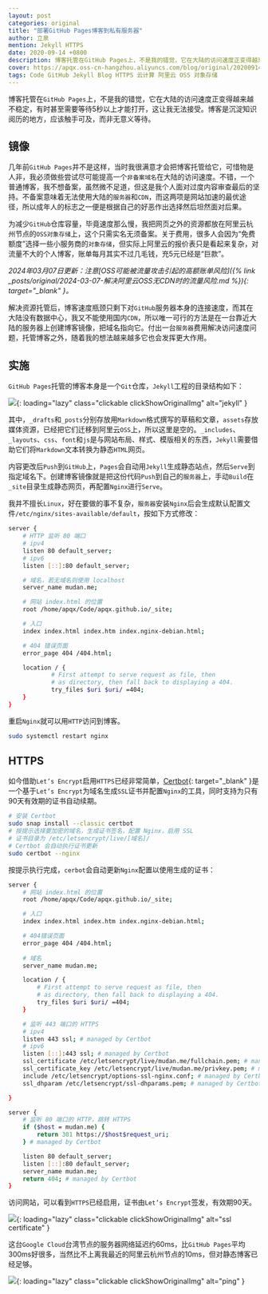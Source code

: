 ```yaml
---
layout: post
categories: original
title: "部署GitHub Pages博客到私有服务器"
author: 立泉
mention: Jekyll HTTPS
date: 2020-09-14 +0800
description: 博客托管在GitHub Pages上，不是我的错觉，它在大陆的访问速度正变得越来越不稳定，有时甚至需要等待5秒以上才能打开，这让我无法接受。博客是沉淀知识阅历的地方，应该触手可及，而非无意义等待。
cover: https://apqx.oss-cn-hangzhou.aliyuncs.com/blog/original/20200914/jekyll_project.png
tags: Code GitHub Jekyll Blog HTTPS 云计算 阿里云 OSS 对象存储
---
```


博客托管在`GitHub Pages`上，不是我的错觉，它在大陆的访问速度正变得越来越不稳定，有时甚至需要等待5秒以上才能打开，这让我无法接受。博客是沉淀知识阅历的地方，应该触手可及，而非无意义等待。

## 镜像

几年前`GitHub Pages`并不是这样，当时我很满意才会把博客托管给它，可惜物是人非，我必须做些尝试尽可能提高一个`非备案域名`在大陆的访问速度。不错，一个普通博客，我不想备案，虽然微不足道，但这是我个人面对过度内容审查最后的坚持。不备案意味着无法使用大陆的`服务器`和`CDN`，而这两项是网站加速的最优途径，所以成年人的标志之一便是根据自己的好恶作出选择然后坦然面对后果。

为减少`GitHub`仓库容量，毕竟速度那么慢，我把网页之外的资源都放在阿里云杭州节点的`OSS对象存储`上，这个只需实名无须备案。关于费用，很多人会因为“免费额度”选择一些小服务商的`对象存储`，但实际上阿里云的报价表只是看起来复杂，对流量不大的个人博客，账单每月其实不过几毛钱，充5元已经是“巨款”。

*2024年03月07日更新：注意[OSS可能被流量攻击引起的高额账单风险]({% link _posts/original/2024-03-07-解决阿里云OSS无CDN时的流量风险.md %}){: target="_blank" }。*

解决资源托管后，博客速度瓶颈只剩下对`GitHub`服务器本身的连接速度，而其在大陆没有数据中心，我又不能使用国内`CDN`，所以唯一可行的方法是在一台靠近大陆的服务器上创建博客镜像，把域名指向它。付出一台`服务器`费用解决访问速度问题，托管博客之外，随着我的想法越来越多它也会发挥更大作用。

## 实施

`GitHub Pages`托管的博客本身是一个`Git`仓库，`Jekyll`工程的目录结构如下：

![](https://apqx.oss-cn-hangzhou.aliyuncs.com/blog/original/20200914/jekyll_project.png){: loading="lazy" class="clickable clickShowOriginalImg" alt="jekyll" }

其中，`_drafts`和`_posts`分别存放用`Markdown`格式撰写的草稿和文章，`assets`存放媒体资源，已经把它们迁移到阿里云`OSS`上，所以这里是空的。`_includes`、`_layouts`、`css`、`font`和`js`是与网站布局、样式、模版相关的东西，`Jekyll`需要借助它们将`Markdown`文本转换为静态`HTML`网页。

内容更改后`Push`到`GitHub`上，`Pages`会自动用`Jekyll`生成静态站点，然后`Serve`到指定域名下。创建博客镜像就是把这份代码`Push`到自己的`服务器`上，手动`Build`在`_site`目录生成静态网页，再配置`Nginx`进行`Serve`。

我并不擅长`Linux`，好在要做的事不复杂，`服务器`安装`Nginx`后会生成默认配置文件`/etc/nginx/sites-available/default`，按如下方式修改：

```sh
server {
    # HTTP 监听 80 端口
    # ipv4
    listen 80 default_server;
    # ipv6
    listen [::]:80 default_server;

    # 域名，若无域名则使用 localhost
    server_name mudan.me;

    # 网站 index.html 的位置
    root /home/apqx/Code/apqx.github.io/_site;

    # 入口
    index index.html index.htm index.nginx-debian.html;

    # 404 错误页面
    error_page 404 /404.html;

    location / {
            # First attempt to serve request as file, then
            # as directory, then fall back to displaying a 404.
            try_files $uri $uri/ =404;
    }
}
```

重启`Nginx`就可以用`HTTP`访问到博客。

```sh
sudo systemctl restart nginx
```

## HTTPS

如今借助`Let’s Encrypt`启用`HTTPS`已经非常简单，[Certbot](https://certbot.eff.org/lets-encrypt/ubuntufocal-nginx){: target="_blank" }是一个基于`Let’s Encrypt`为域名生成`SSL`证书并配置`Nginx`的工具，同时支持为只有90天有效期的证书自动续期。

```sh
# 安装 Certbot
sudo snap install --classic certbot
# 按提示选择要加密的域名，生成证书签名，配置 Nginx，启用 SSL
# 证书目录为 /etc/letsencrypt/live/[域名]/
# Certbot 会自动执行证书更新
sudo certbot --nginx
```

按提示执行完成，`cerbot`会自动更新`Nginx`配置以使用生成的证书：

```sh
server {
	# 网站 index.html 的位置
	root /home/apqx/Code/apqx.github.io/_site;

	# 入口
	index index.html index.htm index.nginx-debian.html;

	# 404错误页面
   	error_page 404 /404.html;
    
    # 域名
	server_name mudan.me;

	location / {
		# First attempt to serve request as file, then
		# as directory, then fall back to displaying a 404.
		try_files $uri $uri/ =404;
	}

    # 监听 443 端口的 HTTPS
    # ipv4
    listen 443 ssl; # managed by Certbot
    # ipv6
	listen [::]:443 ssl; # managed by Certbot
    ssl_certificate /etc/letsencrypt/live/mudan.me/fullchain.pem; # managed by Certbot
    ssl_certificate_key /etc/letsencrypt/live/mudan.me/privkey.pem; # managed by Certbot
    include /etc/letsencrypt/options-ssl-nginx.conf; # managed by Certbot
    ssl_dhparam /etc/letsencrypt/ssl-dhparams.pem; # managed by Certbot

}

server {
	# 监听 80 端口的 HTTP，跳转 HTTPS
    if ($host = mudan.me) {
        return 301 https://$host$request_uri;
    } # managed by Certbot

    listen 80 default_server;
    listen [::]:80 default_server;
    server_name mudan.me;
    return 404; # managed by Certbot
}
```

访问网站，可以看到`HTTPS`已经启用，证书由`Let’s Encrypt`签发，有效期90天。

![](https://apqx.oss-cn-hangzhou.aliyuncs.com/blog/original/20200914/lets_encrypt.jpg){: loading="lazy" class="clickable clickShowOriginalImg" alt="ssl certificate" }

这台`Google Cloud`台湾节点的服务器网络延迟约60ms，比`GitHub Pages`平均300ms好很多，当然比不上离我最近的阿里云杭州节点的10ms，但对静态博客已经足够。

![](https://apqx.oss-cn-hangzhou.aliyuncs.com/blog/original/20200914/ping_apqxme.jpg){: loading="lazy" class="clickable clickShowOriginalImg" alt="ping" }